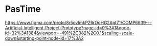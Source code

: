 # PasTime

https://www.figma.com/proto/8r5ovlmkPZ6rOoHG2Apt71/COMP6639---Artificial-Intelligent-Project-Prototype?page-id=0%3A1&node-id=32%3A1384&viewport=-491%2C382%2C0.1&scaling=scale-down&starting-point-node-id=17%3A2
